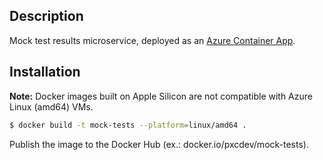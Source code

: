 ## Description

Mock test results microservice, deployed as an [Azure Container App](https://docs.microsoft.com/en-us/azure/container-apps/).

## Installation

**Note:** Docker images built on Apple Silicon are not compatible with Azure Linux (amd64) VMs.

```bash
$ docker build -t mock-tests --platform=linux/amd64 .
```

Publish the image to the Docker Hub (ex.: docker.io/pxcdev/mock-tests).
